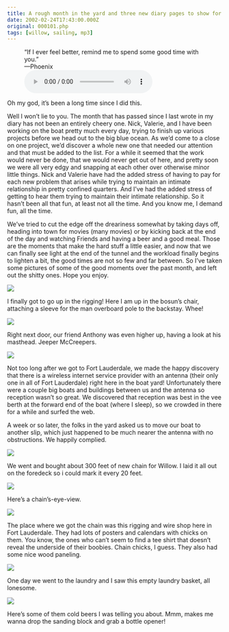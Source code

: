 ```yaml
---
title: A rough month in the yard and three new diary pages to show for it
date: 2002-02-24T17:43:00.000Z
original: 000101.php
tags: [willow, sailing, mp3]
---
```


<figure>
  <figcaption>
  “If I ever feel better, remind me to spend some good time with you.”<br/>
  —Phoenix
  </figcaption>
  <audio controls src="./Phoenix-IfIEverFeelBetter.mp3" />
</figure>

Oh my god, it’s been a long time since I did this.

Well I won’t lie to you. The month that has passed since I last wrote in my diary has not been an entirely cheery one. Nick, Valerie, and I have been working on the boat pretty much every day, trying to finish up various projects before we head out to the big blue ocean. As we’d come to a close on one project, we’d discover a whole new one that needed our attention and that must be added to the list. For a while it seemed that the work would never be done, that we would never get out of here, and pretty soon we were all very edgy and snapping at each other over otherwise minor little things. Nick and Valerie have had the added stress of having to pay for each new problem that arises while trying to maintain an intimate relationship in pretty confined quarters. And I’ve had the added stress of getting to hear them trying to maintain their intimate relationship. So it hasn’t been all that fun, at least not all the time. And you know me, I demand fun, all the time.

We’ve tried to cut the edge off the dreariness somewhat by taking days off, heading into town for movies (many movies) or by kicking back at the end of the day and watching Friends and having a beer and a good meal. Those are the moments that make the hard stuff a little easier, and now that we can finally see light at the end of the tunnel and the workload finally begins to lighten a bit, the good times are not so few and far between. So I’ve taken some pictures of some of the good moments over the past month, and left out the shitty ones. Hope you enjoy.

<p class="polaroid" style="--deg: -2deg"><img src="./pascal-rigging.jpg" /></p>

I finally got to go up in the rigging! Here I am up in the bosun’s chair, attaching a sleeve for the man overboard pole to the backstay. Whee!

<p class="polaroid" style="--deg: -2deg"><img src="./anthony-rigging.jpg" /></p>

Right next door, our friend Anthony was even higher up, having a look at his masthead. Jeeper McCreepers.

<p class="polaroid" style="--deg: -2deg"><img src="./vee-berth.jpg" /></p>

Not too long after we got to Fort Lauderdale, we made the happy discovery that there is a wireless internet service provider with an antenna (their only one in all of Fort Lauderdale) right here in the boat yard! Unfortunately there were a couple big boats and buildings between us and the antenna so reception wasn’t so great. We discovered that reception was best in the vee berth at the forward end of the boat (where I sleep), so we crowded in there for a while and surfed the web.

A week or so later, the folks in the yard asked us to move our boat to another slip, which just happened to be much nearer the antenna with no obstructions. We happily complied.

<p class="polaroid" style="--deg: -2deg"><img src="./new-chain.jpg" /></p>

We went and bought about 300 feet of new chain for Willow. I laid it all out on the foredeck so i could mark it every 20 feet.

<p class="polaroid" style="--deg: -2deg"><img src="./chain-carpet.jpg" /></p>

Here’s a chain’s-eye-view.

<p class="polaroid" style="--deg: -2deg"><img src="./chain-chicks.jpg" /></p>

The place where we got the chain was this rigging and wire shop here in Fort Lauderdale. They had lots of posters and calendars with chicks on them. You know, the ones who can’t seem to find a tee shirt that doesn’t reveal the underside of their boobies. Chain chicks, I guess. They also had some nice wood paneling.

<p class="polaroid" style="--deg: -2deg"><img src="./laundry.jpg" /></p>

One day we went to the laundry and I saw this empty laundry basket, all lonesome.

<p class="polaroid" style="--deg: -2deg"><img src="./cold-beers.jpg" /></p>

Here’s some of them cold beers I was telling you about. Mmm, makes me wanna drop the sanding block and grab a bottle opener!
